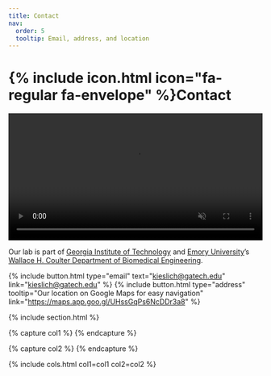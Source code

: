```yaml
---
title: Contact
nav:
  order: 5
  tooltip: Email, address, and location
---
```


# {% include icon.html icon="fa-regular fa-envelope" %}Contact

<video autoplay muted plays-inline loop class="welcome-video" style= "width: 100%;">
  <source src="images/biomodsquad.mp4" type="video/mp4">
</video>

Our lab is part of [Georgia Institute of Technology](https://www.gatech.edu/) and [Emory University](https://www.emory.edu/)’s [Wallace H. Coulter Department of Biomedical Engineering]([https://www.eng.auburn.edu/chen/](https://bme.gatech.edu/)). 

{%
  include button.html
  type="email"
  text="kieslich@gatech.edu"
  link="kieslich@gatech.edu"
%}
{%
  include button.html
  type="address"
  tooltip="Our location on Google Maps for easy navigation"
  link="https://maps.app.goo.gl/UHssGqPs6NcDDr3a8"
%}

{% include section.html %}

{% capture col1 %}
{% endcapture %}

{% capture col2 %}
{% endcapture %}

{% include cols.html col1=col1 col2=col2 %}
